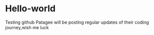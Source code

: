 # Hello-world
Testing github 
Patagee will be posting regular updates of their coding journey,wish me luck

